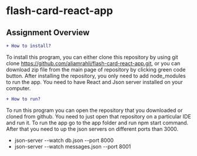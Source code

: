 # flash-card-react-app

## Assignment Overview

```diff 
+ How to install? 
```
To install this program, you can either clone this repository by using git clone https://github.com/aliamrahli/flash-card-react-app.git, or you can download zip file from the main page of repository by clicking green code button. After installing the repository, you only need to add node_modules
to run the app. You need to have React and Json server installed on your computer.

```diff 
+ How to run?
```

To run this program you can open the repository that you downloaded or cloned from github. You need to just open that repository on a particular IDE and run it. To run the app go to the app folder and run npm start command. After that you need to up the json servers on different ports than 3000. 
- json-server --watch db.json --port 8000
- json-server --watch messages.json --port 8001
